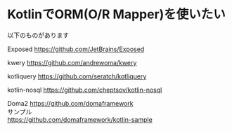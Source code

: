 

# KotlinでORM(O/R Mapper)を使いたい

以下のものがあります

Exposed
https://github.com/JetBrains/Exposed

kwery
https://github.com/andrewoma/kwery


kotliquery
https://github.com/seratch/kotliquery


kotlin-nosql
https://github.com/cheptsov/kotlin-nosql

Doma2
https://github.com/domaframework  
サンプル  
https://github.com/domaframework/kotlin-sample
